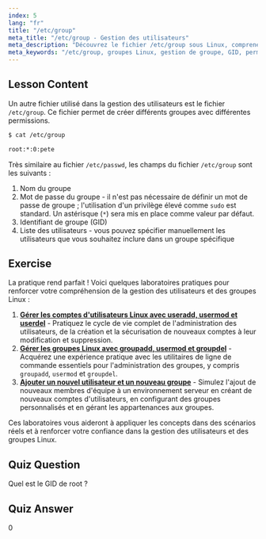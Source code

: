 ```yaml
---
index: 5
lang: "fr"
title: "/etc/group"
meta_title: "/etc/group - Gestion des utilisateurs"
meta_description: "Découvrez le fichier /etc/group sous Linux, comprenez la gestion des groupes, le GID et les permissions des utilisateurs. Tutoriel essentiel sur le fichier de groupe Linux pour les débutants."
meta_keywords: "/etc/group, groupes Linux, gestion de groupe, GID, permissions Linux, tutoriel Linux, Linux débutant, guide Linux"
---
```


## Lesson Content

Un autre fichier utilisé dans la gestion des utilisateurs est le fichier `/etc/group`. Ce fichier permet de créer différents groupes avec différentes permissions.

```bash
$ cat /etc/group

root:*:0:pete
```

Très similaire au fichier `/etc/passwd`, les champs du fichier `/etc/group` sont les suivants :

1. Nom du groupe
2. Mot de passe du groupe - il n'est pas nécessaire de définir un mot de passe de groupe ; l'utilisation d'un privilège élevé comme `sudo` est standard. Un astérisque (`*`) sera mis en place comme valeur par défaut.
3. Identifiant de groupe (GID)
4. Liste des utilisateurs - vous pouvez spécifier manuellement les utilisateurs que vous souhaitez inclure dans un groupe spécifique

## Exercise

La pratique rend parfait ! Voici quelques laboratoires pratiques pour renforcer votre compréhension de la gestion des utilisateurs et des groupes Linux :

1. **[Gérer les comptes d'utilisateurs Linux avec useradd, usermod et userdel](https://labex.io/fr/labs/comptia-manage-linux-user-accounts-with-useradd-usermod-and-userdel-590837)** - Pratiquez le cycle de vie complet de l'administration des utilisateurs, de la création et la sécurisation de nouveaux comptes à leur modification et suppression.
2. **[Gérer les groupes Linux avec groupadd, usermod et groupdel](https://labex.io/fr/labs/comptia-manage-linux-groups-with-groupadd-usermod-and-groupdel-590836)** - Acquérez une expérience pratique avec les utilitaires de ligne de commande essentiels pour l'administration des groupes, y compris `groupadd`, `usermod` et `groupdel`.
3. **[Ajouter un nouvel utilisateur et un nouveau groupe](https://labex.io/fr/labs/linux-add-new-user-and-group-17987)** - Simulez l'ajout de nouveaux membres d'équipe à un environnement serveur en créant de nouveaux comptes d'utilisateurs, en configurant des groupes personnalisés et en gérant les appartenances aux groupes.

Ces laboratoires vous aideront à appliquer les concepts dans des scénarios réels et à renforcer votre confiance dans la gestion des utilisateurs et des groupes Linux.

## Quiz Question

Quel est le GID de root ?

## Quiz Answer

0

